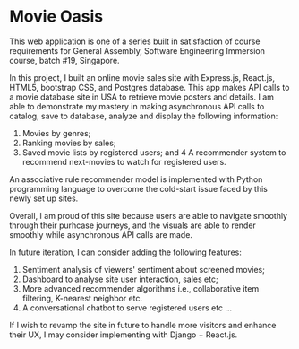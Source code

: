 # Movie Oasis

This web application is one of a series built in satisfaction of course requirements for General Assembly, Software Engineering Immersion course, batch #19, Singapore.  

In this project, I built an online movie sales site with Express.js, React.js, HTML5, bootstrap CSS, and Postgres database.  This app makes API calls to a movie database site in USA to retrieve movie posters and details.  I am able to demonstrate my mastery in making asynchronous API calls to catalog, save to database, analyze and display the following information:

1.  Movies by genres;
2.  Ranking movies by sales;
3.  Saved movie lists by registered users; and
4   A recommender system to recommend next-movies to watch for registered users.

An associative rule recommender model is implemented with Python programming language to overcome the cold-start issue faced by this newly set up sites.

Overall, I am proud of this site because users are able to navigate smoothly through their purhcase journeys, and the visuals are able to render smoothly while asynchronous API calls are made.

In future iteration, I can consider adding the following features:

1.  Sentiment analysis of viewers' sentiment about screened movies;
2.  Dashboard to analyse site user interaction, sales etc;
3.  More advanced recommender algorithms i.e., collaborative item filtering, K-nearest neighbor etc.
4.  A conversational chatbot to serve registered users etc ...

If I wish to revamp the site in future to handle more visitors and enhance their UX, I may consider implementing with Django + React.js.
